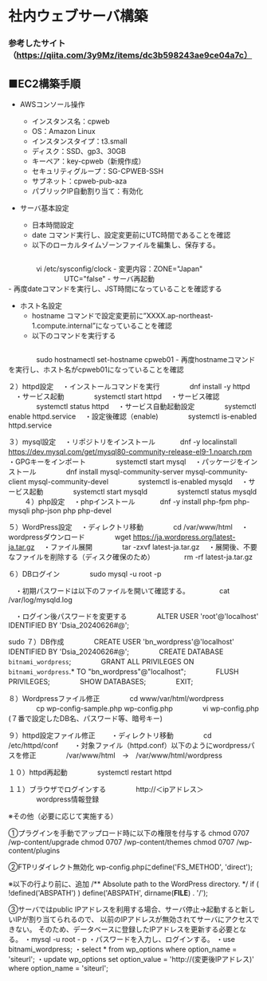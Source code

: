 # 社内ウェブサーバ構築
### 参考したサイト（https://qiita.com/3y9Mz/items/dc3b598243ae9ce04a7c）


## ■EC2構築手順
- AWSコンソール操作
	- インスタンス名：cpweb
	- OS：Amazon Linux
	- インスタンスタイプ：t3.small
	- ディスク：SSD、gp3、30GB
	- キーペア：key-cpweb（新規作成）
	- セキュリティグループ：SG-CPWEB-SSH
	- サブネット：cpweb-pub-aza
	- パブリックIP自動割り当て：有効化
	
- サーバ基本設定
	- 日本時間設定
	- date コマンド実行し、設定変更前にUTC時間であることを確認
	-  以下のローカルタイムゾーンファイルを編集し、保存する。
	```
　　　　vi /etc/sysconfig/clock
	- 変更内容：ZONE="Japan"
　　　　　　　　UTC="false"
	- サーバ再起動	
	- 再度dateコマンドを実行し、JST時間になっていることを確認する


- ホスト名設定
	- hostname コマンドで設定変更前に”XXXX.ap-northeast-1.compute.internal”になっていることを確認
	- 以下のコマンドを実行する
	```
　　　　sudo hostnamectl set-hostname cpweb01
	- 再度hostnameコマンドを実行し、ホスト名がcpweb01になっていることを確認

２）httpd設定
　・インストールコマンドを実行
　　　　dnf install -y httpd
　・サービス起動
　　　　systemctl start httpd
　・サービス確認
　　　　systemctl status httpd
　・サービス自動起動設定
　　　　systemctl enable httpd.service
　・設定後確認（enable)
　　　　systemctl is-enabled httpd.service

３）mysql設定
　・リポジトリをインストール
　　　  dnf -y localinstall  https://dev.mysql.com/get/mysql80-community-release-el9-1.noarch.rpm
　・GPGキーをインポート
　　　　systemctl start mysql
　・パッケージをインストール
　　　　dnf install mysql-community-server mysql-community-client mysql-community-devel
　　　　systemctl is-enabled mysqld
　・サービス起動
　　　　systemctl start mysqld
　　　　systemctl status mysqld
　　
４）php設定
　・phpインストール
　　　  dnf -y install php-fpm php-mysqli php-json php php-devel


５）WordPress設定
　・ディレクトリ移動
　　　　cd /var/www/html
　・wordpressダウンロード
　　　　wget https://ja.wordpress.org/latest-ja.tar.gz
　・ファイル展開
　　　　tar -zxvf latest-ja.tar.gz
　・展開後、不要なファイルを削除する（ディスク確保のため）
　　　　rm -rf latest-ja.tar.gz


６）DBログイン
　　　　sudo mysql -u root -p

　・初期パスワードは以下のファイルを開いて確認する。
　　　　cat /var/log/mysqld.log

　・ログイン後パスワードを変更する
　　　　ALTER USER 'root'@'localhost' IDENTIFIED BY 'Dsia_20240626#@';

sudo
７）DB作成
　　　　CREATE USER 'bn_wordpress'@'localhost' IDENTIFIED BY 'Dsia_20240626#@';
　　　　CREATE DATABASE `bitnami_wordpress`;
　　　　GRANT ALL PRIVILEGES ON `bitnami_wordpress`.* TO "bn_wordpress"@"localhost";
　　　　FLUSH PRIVILEGES;
　　　　SHOW DATABASES;
　　　　EXIT;

８）Wordpressファイル修正
　　　　cd www/var/html/wordpress
　　　　cp wp-config-sample.php wp-config.php
　　　　vi wp-config.php (７番で設定したDB名、パスワード等、暗号キー)

９）httpd設定ファイル修正
　　・ディレクトリ移動
　　　　cd /etc/httpd/conf
　　・対象ファイル（httpd.conf）以下のようにwordpressパスを修正
　　　　/var/www/html　→　/var/www/html/wordpress

１０）httpd再起動
　　　　systemctl restart httpd

１１）ブラウザでログインする
　　　　http://＜ipアドレス＞
　　　　wordpress情報登録



※その他（必要に応じて実施する）

①プラグインを手動でアップロード時に以下の権限を付与する
chmod 0707 /wp-content/upgrade
chmod 0707 /wp-content/themes
chmod 0707 /wp-content/plugins

②FTPリダイレクト無効化
wp-config.phpにdefine('FS_METHOD', 'direct');

※以下の行より前に、追加
/** Absolute path to the WordPress directory. */
if ( !defined('ABSPATH') )
    define('ABSPATH', dirname(__FILE__) . '/');

③サーバではpublic IPアドレスを利用する場合、サーバ停止→起動すると新しいIPが割り当てられるので、
以前のIPアドレスが無効されてサーバにアクセスできない。
そのため、データベースに登録したIPアドレスを更新する必要となる。
・mysql -u root - p
・パスワードを入力し、ログインする。
・use bitnami_wordpress;
・select * from wp_options where option_name = 'siteurl';
・update wp_options set option_value = 'http://(変更後IPアドレス)' where option_name = 'siteurl';






